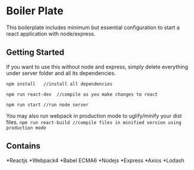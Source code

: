# Boiler Plate
This boilerplate includes minimum but essential configuration to start a react application with node/express.

## Getting Started
If you want to use this without node and express, simply delete everything under server folder and all its dependencies.

``
npm install   //install all dependencies
``

``
npm run react-dev  //compile as you make changes to react
``

``
npm run start //run node server
``

You may also run webpack in production mode to uglify/minify your dist files.
``
npm run react-build //compile files in minified version using production mode   
``

## Contains

*Reactjs
*Webpack4
*Babel ECMA6
*Nodejs
*Express
*Axios
*Lodash
